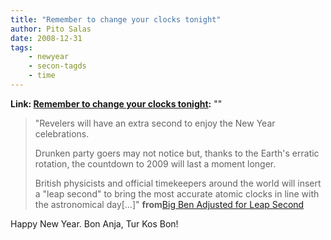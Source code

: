 ```yaml
---
title: "Remember to change your clocks tonight"
author: Pito Salas
date: 2008-12-31
tags:
    - newyear
    - secon-tagds
    - time
---
```


**Link: [Remember to change your clocks tonight](None):** ""



> "Revelers will have an extra second to enjoy the New Year celebrations.
>
> Drunken party goers may not notice but, thanks to the Earth's erratic
> rotation, the countdown to 2009 will last a moment longer.
>
> British physicists and official timekeepers around the world will insert a
> "leap second" to bring the most accurate atomic clocks in line with the
> astronomical day[…]" **from**[Big Ben Adjusted for Leap
> Second](<http://www.google.com/hostednews/ukpress/article/ALeqM5j3AVJl0lNUFl6cYPOqBqJNqIuhmw>)

Happy New Year. Bon Anja, Tur Kos Bon!


